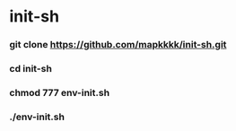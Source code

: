 # init-sh
### git clone https://github.com/mapkkkk/init-sh.git
### cd init-sh
### chmod 777 env-init.sh
### ./env-init.sh
